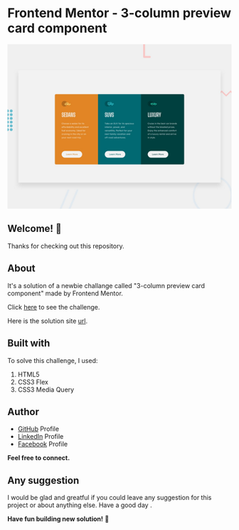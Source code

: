 # Frontend Mentor - 3-column preview card component

![Design preview for the 3-column preview card component coding challenge](./design/desktop-preview.jpg)

## Welcome! 👋

Thanks for checking out this repository.

## About

It's a solution of a newbie challange called "3-column preview card component" made by Frontend Mentor.

Click [here](https://www.frontendmentor.io/challenges/3column-preview-card-component-pH92eAR2-) to see the challenge.

Here is the solution site [url](https://github.com/Masud8851/3-column-preview-card-component-main).

## Built with

To solve this challenge, I used:

1. HTML5
2. CSS3 Flex
3. CSS3 Media Query

## Author

- [GitHub](https://github.com/Masud8851) Profile
- [LinkedIn](https://www.linkedin.com/in/masudur-rahman15/) Profile
- [Facebook](https://www.facebook.com/masud201342/) Profile

**Feel free to connect.**

## Any suggestion

I would be glad and greatful if you could leave any suggestion for this project or about anything else. Have a good day .

**Have fun building new solution!** 🚀
